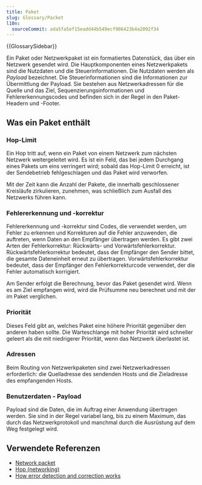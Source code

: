 ```yaml
---
title: Paket
slug: Glossary/Packet
l10n:
  sourceCommit: ada5fa5ef15eadd44b549ecf906423b4a2092f34
---
```


{{GlossarySidebar}}

Ein Paket oder Netzwerkpaket ist ein formatiertes Datenstück, das über ein Netzwerk gesendet wird. Die Hauptkomponenten eines Netzwerkpakets sind die Nutzdaten und die Steuerinformationen. Die Nutzdaten werden als _Payload_ bezeichnet. Die Steuerinformationen sind die Informationen zur Übermittlung der Payload. Sie bestehen aus Netzwerkadressen für die Quelle und das Ziel, Sequenzierungsinformationen und Fehlererkennungscodes und befinden sich in der Regel in den Paket-Headern und -Footer.

## Was ein Paket enthält

### Hop-Limit

Ein Hop tritt auf, wenn ein Paket von einem Netzwerk zum nächsten Netzwerk weitergeleitet wird. Es ist ein Feld, das bei jedem Durchgang eines Pakets um eins verringert wird; sobald das Hop-Limit 0 erreicht, ist der Sendebetrieb fehlgeschlagen und das Paket wird verworfen.

Mit der Zeit kann die Anzahl der Pakete, die innerhalb geschlossener Kreisläufe zirkulieren, zunehmen, was schließlich zum Ausfall des Netzwerks führen kann.

### Fehlererkennung und -korrektur

Fehlererkennung und -korrektur sind Codes, die verwendet werden, um Fehler zu erkennen und Korrekturen auf die Fehler anzuwenden, die auftreten, wenn Daten an den Empfänger übertragen werden. Es gibt zwei Arten der Fehlerkorrektur: Rückwärts- und Vorwärtsfehlerkorrektur. Rückwärtsfehlerkorrektur bedeutet, dass der Empfänger den Sender bittet, die gesamte Dateneinheit erneut zu übertragen. Vorwärtsfehlerkorrektur bedeutet, dass der Empfänger den Fehlerkorrekturcode verwendet, der die Fehler automatisch korrigiert.

Am Sender erfolgt die Berechnung, bevor das Paket gesendet wird. Wenn es am Ziel empfangen wird, wird die Prüfsumme neu berechnet und mit der im Paket verglichen.

### Priorität

Dieses Feld gibt an, welches Paket eine höhere Priorität gegenüber den anderen haben sollte. Die Warteschlange mit hoher Priorität wird schneller geleert als die mit niedrigerer Priorität, wenn das Netzwerk überlastet ist.

### Adressen

Beim Routing von Netzwerkpaketen sind zwei Netzwerkadressen erforderlich: die Quelladresse des sendenden Hosts und die Zieladresse des empfangenden Hosts.

### Benutzerdaten - Payload

Payload sind die Daten, die im Auftrag einer Anwendung übertragen werden. Sie sind in der Regel variabel lang, bis zu einem Maximum, das durch das Netzwerkprotokoll und manchmal durch die Ausrüstung auf dem Weg festgelegt wird.

## Verwendete Referenzen

- [Network packet](https://en.wikipedia.org/wiki/Network_packet)
- [Hop (networking)](<https://en.wikipedia.org/wiki/Hop_(networking)>)
- [How error detection and correction works](https://www.techradar.com/news/computing/how-error-detection-and-correction-works-1080736)

